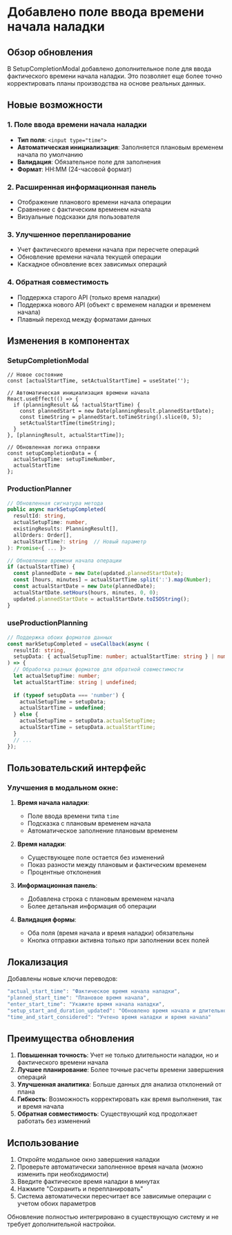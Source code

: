 # Добавлено поле ввода времени начала наладки

## Обзор обновления

В SetupCompletionModal добавлено дополнительное поле для ввода фактического времени начала наладки. Это позволяет еще более точно корректировать планы производства на основе реальных данных.

## Новые возможности

### 1. Поле ввода времени начала наладки
- **Тип поля**: `<input type="time">`
- **Автоматическая инициализация**: Заполняется плановым временем начала по умолчанию
- **Валидация**: Обязательное поле для заполнения
- **Формат**: HH:MM (24-часовой формат)

### 2. Расширенная информационная панель
- Отображение планового времени начала операции
- Сравнение с фактическим временем начала
- Визуальные подсказки для пользователя

### 3. Улучшенное перепланирование
- Учет фактического времени начала при пересчете операций
- Обновление времени начала текущей операции
- Каскадное обновление всех зависимых операций

### 4. Обратная совместимость
- Поддержка старого API (только время наладки)
- Поддержка нового API (объект с временем наладки и временем начала)
- Плавный переход между форматами данных

## Изменения в компонентах

### SetupCompletionModal
```tsx
// Новое состояние
const [actualStartTime, setActualStartTime] = useState('');

// Автоматическая инициализация времени начала
React.useEffect(() => {
  if (planningResult && !actualStartTime) {
    const plannedStart = new Date(planningResult.plannedStartDate);
    const timeString = plannedStart.toTimeString().slice(0, 5);
    setActualStartTime(timeString);
  }
}, [planningResult, actualStartTime]);

// Обновленная логика отправки
const setupCompletionData = {
  actualSetupTime: setupTimeNumber,
  actualStartTime
};
```

### ProductionPlanner
```typescript
// Обновленная сигнатура метода
public async markSetupCompleted(
  resultId: string, 
  actualSetupTime: number, 
  existingResults: PlanningResult[],
  allOrders: Order[],
  actualStartTime?: string  // Новый параметр
): Promise<{ ... }>

// Обновление времени начала операции
if (actualStartTime) {
  const plannedDate = new Date(updated.plannedStartDate);
  const [hours, minutes] = actualStartTime.split(':').map(Number);
  const actualStartDate = new Date(plannedDate);
  actualStartDate.setHours(hours, minutes, 0, 0);
  updated.plannedStartDate = actualStartDate.toISOString();
}
```

### useProductionPlanning
```typescript
// Поддержка обоих форматов данных
const markSetupCompleted = useCallback(async (
  resultId: string, 
  setupData: { actualSetupTime: number; actualStartTime: string } | number
) => {
  // Обработка разных форматов для обратной совместимости
  let actualSetupTime: number;
  let actualStartTime: string | undefined;
  
  if (typeof setupData === 'number') {
    actualSetupTime = setupData;
    actualStartTime = undefined;
  } else {
    actualSetupTime = setupData.actualSetupTime;
    actualStartTime = setupData.actualStartTime;
  }
  // ...
});
```

## Пользовательский интерфейс

### Улучшения в модальном окне:
1. **Время начала наладки**:
   - Поле ввода времени типа `time`
   - Подсказка с плановым временем начала
   - Автоматическое заполнение плановым временем

2. **Время наладки**:
   - Существующее поле остается без изменений
   - Показ разности между плановым и фактическим временем
   - Процентные отклонения

3. **Информационная панель**:
   - Добавлена строка с плановым временем начала
   - Более детальная информация об операции

4. **Валидация формы**:
   - Оба поля (время начала и время наладки) обязательны
   - Кнопка отправки активна только при заполнении всех полей

## Локализация

Добавлены новые ключи переводов:
```typescript
"actual_start_time": "Фактическое время начала наладки",
"planned_start_time": "Плановое время начала",
"enter_start_time": "Укажите время начала наладки",
"setup_start_and_duration_updated": "Обновлено время начала и длительность наладки",
"time_and_start_considered": "Учтено время наладки и время начала"
```

## Преимущества обновления

1. **Повышенная точность**: Учет не только длительности наладки, но и фактического времени начала
2. **Лучшее планирование**: Более точные расчеты времени завершения операций
3. **Улучшенная аналитика**: Больше данных для анализа отклонений от плана
4. **Гибкость**: Возможность корректировать как время выполнения, так и время начала
5. **Обратная совместимость**: Существующий код продолжает работать без изменений

## Использование

1. Откройте модальное окно завершения наладки
2. Проверьте автоматически заполненное время начала (можно изменить при необходимости)
3. Введите фактическое время наладки в минутах
4. Нажмите "Сохранить и перепланировать"
5. Система автоматически пересчитает все зависимые операции с учетом обоих параметров

Обновление полностью интегрировано в существующую систему и не требует дополнительной настройки.
